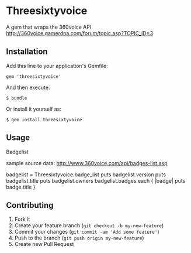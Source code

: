 # Threesixtyvoice

A gem that wraps the 360voice API
http://360voice.gamerdna.com/forum/topic.asp?TOPIC_ID=3

## Installation

Add this line to your application's Gemfile:

    gem 'threesixtyvoice'

And then execute:

    $ bundle

Or install it yourself as:

    $ gem install threesixtyvoice

## Usage

Badgelist

  sample source data:
  http://www.360voice.com/api/badges-list.asp
  
  badgelist = Threesixtyvoice.badge_list
  puts badgelist.version
  puts badgelist.title
  puts badgelist.owners
  badgelist.badges.each { |badge| puts badge.title }



## Contributing

1. Fork it
2. Create your feature branch (`git checkout -b my-new-feature`)
3. Commit your changes (`git commit -am 'Add some feature'`)
4. Push to the branch (`git push origin my-new-feature`)
5. Create new Pull Request
